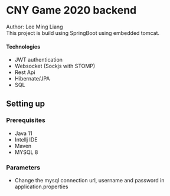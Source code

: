 # CNY Game 2020 backend
Author: Lee Ming Liang <br>
This project is build using SpringBoot using embedded tomcat. <br>
#### Technologies 
- JWT authentication
- Websocket (Sockjs with STOMP)
- Rest Api 
- Hibernate/JPA 
- SQL 


## Setting up 
###  Prerequisites   
- Java 11
- Intellj IDE 
- Maven 
- MYSQL 8 

### Parameters 
- Change the mysql connection url, username and password in application.properties 

    